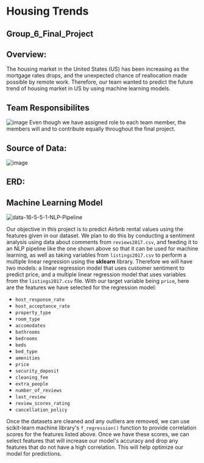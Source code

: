 # Housing Trends

## Group_6_Final_Project

## Overview: 
The housing market in the United States (US) has been increasing as the mortgage rates drops, and the unexpected chance of reallocation made possible by remote work.  Therefore, our team wanted to predict the future trend of housing market in US by using machine learning models.

## Team Responsibilites
![image](https://user-images.githubusercontent.com/79486450/124840444-fbd3a600-df58-11eb-86be-37948e40e25a.png)
Even though we have assigned role to each team member, the members will and to contribute equally throughout the final project.

## Source of Data: 
![image](https://user-images.githubusercontent.com/79486450/124840502-20c81900-df59-11eb-8956-fad210d56e95.png)

## ERD:

## Machine Learning Model 

  ![data-16-5-5-1-NLP-Pipeline](https://user-images.githubusercontent.com/45697471/125150334-fe76fc80-e10c-11eb-8974-252280baab95.png)


Our objective in this project is to predict Airbnb rental values using the features given in our dataset. We plan to do this by conducting a sentiment analysis using data about comments from `reviews2017.csv`, and feeding it to an NLP pipeline like the one shown above so that it can be used for machine learning, as well as taking variables from `listings2017.csv` to perform a multiple linear regression using the **sklearn** library. Therefore we will have two models: a linear regression model that uses customer sentiment to predict price, and a multiple linear regression model that uses variables from the `listings2017.csv` file. With our target variable being `price`, here are the features we have selected for the regression model: 

- `host_response_rate`
- `host_acceptance_rate`
- `property_type`
- `room_type`
- `accomodates`
- `bathrooms`
- `bedrooms`
- `beds`
- `bed_type`
- `amenities`
- `price`
- `security_deposit`
- `cleaning_fee`
- `extra_people`
- `number_of_reviews`
- `last_review`
- `review_scores_rating`
- `cancellation_policy`

Once the datasets are cleaned and any outliers are removed, we can use scikit-learn machine library's `f_regression()` function to provide correlation scores for the features listed above. Once we have these scores, we can select features that will increase our model's accuracy and drop any features that do not have a high correlation. This will help optimize our model for predictions. 

